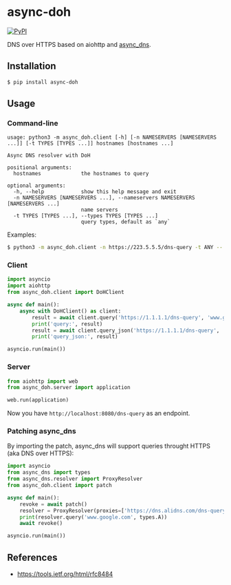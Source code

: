 # async-doh

[![PyPI](https://img.shields.io/pypi/v/async-doh.svg)]()

DNS over HTTPS based on aiohttp and [async_dns](https://github.com/gera2ld/async_dns).

## Installation

```sh
$ pip install async-doh
```

## Usage

### Command-line

```
usage: python3 -m async_doh.client [-h] [-n NAMESERVERS [NAMESERVERS ...]] [-t TYPES [TYPES ...]] hostnames [hostnames ...]

Async DNS resolver with DoH

positional arguments:
  hostnames             the hostnames to query

optional arguments:
  -h, --help            show this help message and exit
  -n NAMESERVERS [NAMESERVERS ...], --nameservers NAMESERVERS [NAMESERVERS ...]
                        name servers
  -t TYPES [TYPES ...], --types TYPES [TYPES ...]
                        query types, default as `any`
```

Examples:

```sh
$ python3 -m async_doh.client -n https://223.5.5.5/dns-query -t ANY -- www.google.com
```

### Client

```py
import asyncio
import aiohttp
from async_doh.client import DoHClient

async def main():
    async with DoHClient() as client:
        result = await client.query('https://1.1.1.1/dns-query', 'www.google.com', 'A')
        print('query:', result)
        result = await client.query_json('https://1.1.1.1/dns-query', 'www.google.com', 'A')
        print('query_json:', result)

asyncio.run(main())
```

### Server

```py
from aiohttp import web
from async_doh.server import application

web.run(application)
```

Now you have `http://localhost:8080/dns-query` as an endpoint.

### Patching async_dns

By importing the patch, async_dns will support queries throught HTTPS (aka DNS over HTTPS):

```py
import asyncio
from async_dns import types
from async_dns.resolver import ProxyResolver
from async_doh.client import patch

async def main():
    revoke = await patch()
    resolver = ProxyResolver(proxies=['https://dns.alidns.com/dns-query'])
    print(resolver.query('www.google.com', types.A))
    await revoke()

asyncio.run(main())
```

## References

- <https://tools.ietf.org/html/rfc8484>
